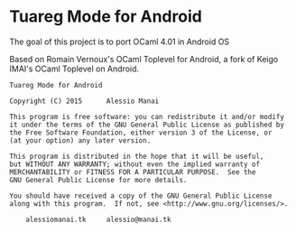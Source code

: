 # Tuareg Mode for Android # 

The goal of this project is to port OCaml 4.01 in Android OS

Based on Romain Vernoux's OCaml Toplevel for Android, a fork of Keigo IMAI's OCaml Toplevel on Android. 

	
    Tuareg Mode for Android

    Copyright (C) 2015		Alessio Manai 

    This program is free software: you can redistribute it and/or modify
    it under the terms of the GNU General Public License as published by
    the Free Software Foundation, either version 3 of the License, or
    (at your option) any later version.

    This program is distributed in the hope that it will be useful,
    but WITHOUT ANY WARRANTY; without even the implied warranty of
    MERCHANTABILITY or FITNESS FOR A PARTICULAR PURPOSE.  See the
    GNU General Public License for more details.

    You should have received a copy of the GNU General Public License
    along with this program.  If not, see <http://www.gnu.org/licenses/>.

		alessiomanai.tk 	alessio@manai.tk 

